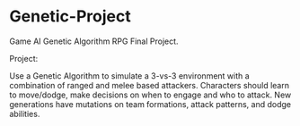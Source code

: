 Genetic-Project
===============

Game AI Genetic Algorithm RPG Final Project.
 
Project:

Use a Genetic Algorithm to simulate a 3-vs-3 environment with a combination of ranged and melee based attackers. Characters should learn to move/dodge, make decisions on when to engage and who to attack. New generations have mutations on team formations, attack patterns, and  dodge abilities. 
